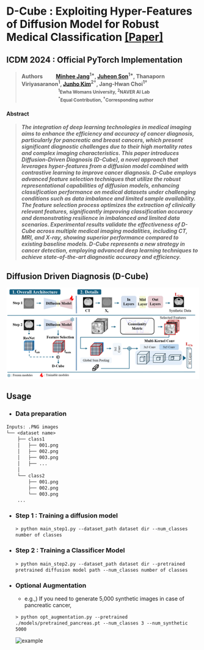 # D-Cube : Exploiting Hyper-Features of Diffusion Model for Robust Medical Classification [[Paper]](https://arxiv.org/abs/2411.11087)
## ICDM 2024 : Official PyTorch Implementation


> #### Authors &emsp;&emsp; [Minhee Jang](https://github.com/minhee-Jang)<sup>1&#42;</sup>, [Juheon Son](https://github.com/juheonewha)<sup>1&#42;</sup>, Thanaporn Viriyasaranon<sup>1</sup>, [Junho Kim](https://github.com/taki0112)<sup>2&dagger;</sup>, Jang-Hwan Choi<sup>1&dagger;</sup> <br> <sub> &emsp;&emsp;&emsp;&emsp;&emsp;&emsp;&emsp;&emsp; <sup>1</sup>Ewha Womans University, <sup>2</sup>NAVER AI Lab</sub> <br> <sub> &emsp;&emsp;&emsp;&emsp;&emsp;&emsp;&emsp;&emsp; <sup>&#42;</sup>Equal Contribution, <sup>&dagger;</sup>Corresponding author</sub>


#### Abstract
>  ***The integration of deep learning technologies in medical imaging aims to enhance the efficiency and accuracy of cancer diagnosis, particularly for pancreatic and breast cancers, which present significant diagnostic challenges due to their high mortality rates and complex imaging characteristics. This paper introduces Diffusion-Driven Diagnosis (D-Cube), a novel approach that leverages hyper-features from a diffusion model combined with contrastive learning to improve cancer diagnosis. D-Cube employs advanced feature selection techniques that utilize the robust representational capabilities of diffusion models, enhancing classification performance on medical datasets under challenging conditions such as data imbalance and limited sample availability. The feature selection process optimizes the extraction of clinically relevant features, significantly improving classification accuracy and demonstrating resilience in imbalanced and limited data scenarios. Experimental results validate the effectiveness of D-Cube across multiple medical imaging modalities, including CT, MRI, and X-ray, showing superior performance compared to existing baseline models. D-Cube represents a new strategy in cancer detection, employing advanced deep learning techniques to achieve state-of-the-art diagnostic accuracy and efficiency.***

## Diffusion Driven Diagnosis (D-Cube)
![overview](./assets/D_Cube_figure.png)

## Usage
* ### Data preparation
```
Inputs: .PNG images 
└── <dataset name>
    ├── class1
    │   ├── 001.png
    │   ├── 002.png
    │   ├── 003.png
    │   ├── ...
    │
    └── class2
        ├── 001.png
        ├── 002.png
        └── 003.png
    ...
```
* ### Step 1 : Training a diffusion model
  ```
  > python main_step1.py --dataset_path dataset dir --num_classes number of classes
  ```
* ### Step 2 : Training a Classificer Model
  ```
  > python main_step2.py --dataset_path dataset dir --pretrained pretrained diffusion model path --num_classes number of classes
  ```
* ### Optional Augmentation 
  * e.g.,) If you need to generate 5,000 synthetic images in case of pancreatic cancer,
  ```  
  > python opt_augmentation.py --pretrained ./models/pretrained_pancreas.pt --num_classes 3 --num_synthetic 5000
  ```
  ![example](./assets/ex_samples.jpg)

